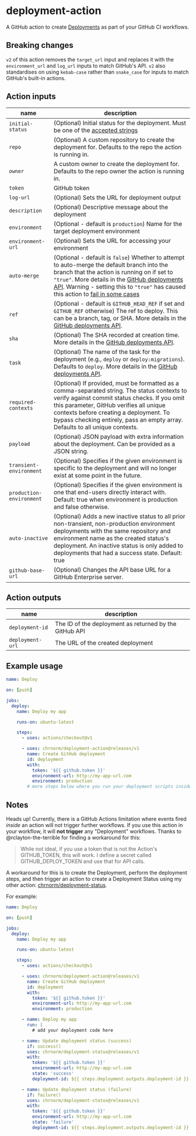 # deployment-action

A GitHub action to create [Deployments](https://developer.github.com/v3/repos/deployments/) as part of your GitHub CI workflows.

## Breaking changes

`v2` of this action removes the `target_url` input and replaces it with the `environment_url` and `log_url` inputs to match GitHub's API. `v2` also standardises on using `kebab-case` rather than `snake_case` for inputs to match GitHub's built-in actions.

## Action inputs

| name                     | description                                                                                                                                                                                                                                                                                                                                                                                                   |
| ------------------------ | ------------------------------------------------------------------------------------------------------------------------------------------------------------------------------------------------------------------------------------------------------------------------------------------------------------------------------------------------------------------------------------------------------------- |
| `initial-status`         | (Optional) Initial status for the deployment. Must be one of the [accepted strings](https://developer.github.com/v3/repos/deployments/#create-a-deployment-status)                                                                                                                                                                                                                                            |
| `repo`                   | (Optional) A custom repository to create the deployment for. Defaults to the repo the action is running in.                                                                                                                                                                                                                                                                                                   |
| `owner`                  | A custom owner to create the deployment for. Defaults to the repo owner the action is running in.                                                                                                                                                                                                                                                                                                             |
| `token`                  | GitHub token                                                                                                                                                                                                                                                                                                                                                                                                  |
| `log-url`                | (Optional) Sets the URL for deployment output                                                                                                                                                                                                                                                                                                                                                                 |
| `description`            | (Optional) Descriptive message about the deployment                                                                                                                                                                                                                                                                                                                                                           |
| `environment`            | (Optional - default is `production`) Name for the target deployment environment                                                                                                                                                                                                                                                                                                                               |
| `environment-url`        | (Optional) Sets the URL for accessing your environment                                                                                                                                                                                                                                                                                                                                                        |
| `auto-merge`             | (Optional - default is `false`) Whether to attempt to auto-merge the default branch into the branch that the action is running on if set to `"true"`. More details in the [GitHub deployments API](https://developer.github.com/v3/repos/deployments/#parameters-1). Warning - setting this to `"true"` has caused this action to [fail in some cases](https://github.com/chrnorm/deployment-action/issues/1) |
| `ref`                    | (Optional - default is `GITHUB_HEAD_REF` if set and `GITHUB_REF` otherwise) The ref to deploy. This can be a branch, tag, or SHA. More details in the [GitHub deployments API](https://developer.github.com/v3/repos/deployments/#parameters-1).                                                                                                                                                              |
| `sha`                    | (Optional) The SHA recorded at creation time. More details in the [GitHub deployments API](https://developer.github.com/v3/repos/deployments/#parameters-1).                                                                                                                                                                                                                                                  |
| `task`                   | (Optional) The name of the task for the deployment (e.g., `deploy` or `deploy:migrations`). Defaults to `deploy`. More details in the [GitHub deployments API](https://developer.github.com/v3/repos/deployments/#parameters-1).                                                                                                                                                                              |
| `required-contexts`      | (Optional) If provided, must be formatted as a comma-separated string. The status contexts to verify against commit status checks. If you omit this parameter, GitHub verifies all unique contexts before creating a deployment. To bypass checking entirely, pass an empty array. Defaults to all unique contexts.                                                                                           |
| `payload`                | (Optional) JSON payload with extra information about the deployment. Can be provided as a JSON string.                                                                                                                                                                                                                                                                                                        |
| `transient-environment`  | (Optional) Specifies if the given environment is specific to the deployment and will no longer exist at some point in the future.                                                                                                                                                                                                                                                                             |
| `production-environment` | (Optional) Specifies if the given environment is one that end-users directly interact with. Default: true when environment is production and false otherwise.                                                                                                                                                                                                                                                 |
| `auto-inactive`          | (Optional) Adds a new inactive status to all prior non-transient, non-production environment deployments with the same repository and environment name as the created status's deployment. An inactive status is only added to deployments that had a success state. Default: true                                                                                                                            |
| `github-base-url`        | (Optional) Changes the API base URL for a GitHub Enterprise server.                                                                                                                                                                                                                                                                                                                                           |

## Action outputs

| name             | description                                            |
| ---------------- | ------------------------------------------------------ |
| `deployment-id`  | The ID of the deployment as returned by the GitHub API |
| `deployment-url` | The URL of the created deployment                      |

## Example usage

```yaml
name: Deploy

on: [push]

jobs:
  deploy:
    name: Deploy my app

    runs-on: ubuntu-latest

    steps:
      - uses: actions/checkout@v1

      - uses: chrnorm/deployment-action@releases/v1
        name: Create GitHub deployment
        id: deployment
        with:
          token: '${{ github.token }}'
          environment-url: http://my-app-url.com
          environment: production
        # more steps below where you run your deployment scripts inside the same action
```

## Notes

Heads up! Currently, there is a GitHub Actions limitation where events fired _inside_ an action will not trigger further workflows. If you use this action in your workflow, it will **not trigger** any "Deployment" workflows. Thanks to @rclayton-the-terrible for finding a workaround for this:

> While not ideal, if you use a token that is not the Action's GITHUB_TOKEN, this will work. I define a secret called GITHUB_DEPLOY_TOKEN and use that for API calls.

A workaround for this is to create the Deployment, perform the deployment steps, and then trigger an action to create a Deployment Status using my other action: [chrnorm/deployment-status](https://github.com/chrnorm/deployment-status).

For example:

```yaml
name: Deploy

on: [push]

jobs:
  deploy:
    name: Deploy my app

    runs-on: ubuntu-latest

    steps:
      - uses: actions/checkout@v1

      - uses: chrnorm/deployment-action@releases/v1
        name: Create GitHub deployment
        id: deployment
        with:
          token: '${{ github.token }}'
          environment-url: http://my-app-url.com
          environment: production

      - name: Deploy my app
        run: |
          # add your deployment code here

      - name: Update deployment status (success)
        if: success()
        uses: chrnorm/deployment-status@releases/v1
        with:
          token: '${{ github.token }}'
          environment-url: http://my-app-url.com
          state: 'success'
          deployment-id: ${{ steps.deployment.outputs.deployment-id }}

      - name: Update deployment status (failure)
        if: failure()
        uses: chrnorm/deployment-status@releases/v1
        with:
          token: '${{ github.token }}'
          environment-url: http://my-app-url.com
          state: 'failure'
          deployment-id: ${{ steps.deployment.outputs.deployment-id }}
```
